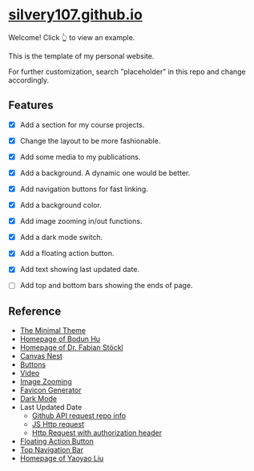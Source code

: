 # [silvery107.github.io](https://silvery107.github.io/)

Welcome! Click :point_up_2: to view an example.

This is the template of my personal website.

For further customization, search "placeholder" in this repo and change accordingly.

## Features

- [x] Add a section for my course projects.
- [x] Change the layout to be more fashionable.
- [x] Add some media to my publications.
- [x] Add a background. A dynamic one would be better.
- [x] Add navigation buttons for fast linking.
- [x] Add a background color.
- [x] Add image zooming in/out functions.
- [x] Add a dark mode switch.
- [x] Add a floating action button.
- [x] Add text showing last updated date.
- [ ] Add top and bottom bars showing the ends of page.


## Reference

- [The Minimal Theme](https://github.com/pages-themes/minimal)
- [Homepage of Bodun Hu](https://www.bodunhu.com/)
- [Homepage of Dr. Fabian Stöckl](https://fabian-stoeckl.com/)
- [Canvas Nest](https://github.com/hustcc/canvas-nest.js)
- [Buttons](https://codepen.io/ben_jammin/pen/syaCq)
- [Video](https://www.w3schools.com/tags/tag_video.asp)
- [Image Zooming](https://blog.walterlv.com/post/create-click-to-zoom-image-for-web-pages.html)
- [Favicon Generator](https://redketchup.io/favicon-generator)
- [Dark Mode](https://github.com/darkreader/darkreader#:~:text=Using%20Dark%20Reader%20for%20a%20website)
- Last Updated Date
    - [Github API request repo info](https://docs.github.com/en/rest/repos/repos?apiVersion=2022-11-28#get-a-repository)
    - [JS Http request](https://codepen.io/chelsslehc/pen/eaVXQj)
    - [Http Request with authorization header](https://stackoverflow.com/questions/33505130/how-to-assign-basic-authentication-header-to-xmlhttprequest)
- [Floating Action Button](https://codepen.io/cheryllaird/pen/LZWYGV)
- [Top Navigation Bar](https://github.com/yaoyao-liu/yaoyao-liu.github.io)
- [Homepage of Yaoyao Liu](https://www.cs.jhu.edu/~yyliu/)

